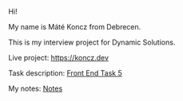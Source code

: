 Hi!

My name is Máté Koncz from Debrecen.

This is my interview project for Dynamic Solutions.

Live project: https://koncz.dev

Task description: [Front End Task 5](TASK.md)

My notes: [Notes](NOTES.md)
